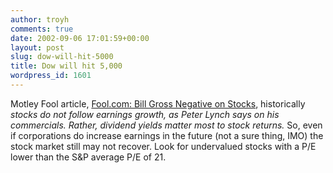 ```yaml
---
author: troyh
comments: true
date: 2002-09-06 17:01:59+00:00
layout: post
slug: dow-will-hit-5000
title: Dow will hit 5,000
wordpress_id: 1601
---
```


Motley Fool article, [Fool.com: Bill Gross Negative on Stocks](http://www.fool.com/news/take/2002/mft/mft02090601.htm), historically _stocks do not follow earnings growth, as Peter Lynch says on his commercials. Rather, dividend yields matter most to stock returns._ So, even if corporations do increase earnings in the future (not a sure thing, IMO) the stock market still may not recover. Look for undervalued stocks with a P/E lower than the S&P average P/E of 21.
